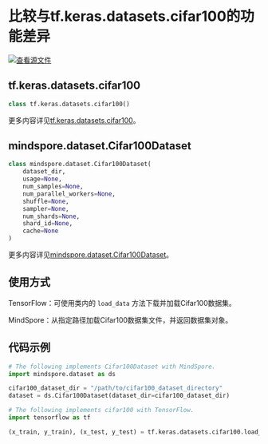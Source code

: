 # 比较与tf.keras.datasets.cifar100的功能差异

[![查看源文件](https://mindspore-website.obs.cn-north-4.myhuaweicloud.com/website-images/r1.10/resource/_static/logo_source.png)](https://gitee.com/mindspore/docs/blob/r1.10/docs/mindspore/source_zh_cn/note/api_mapping/tensorflow_diff/cifar100.md)

## tf.keras.datasets.cifar100

```python
class tf.keras.datasets.cifar100()
```

更多内容详见[tf.keras.datasets.cifar100](https://www.tensorflow.org/versions/r1.15/api_docs/python/tf/keras/datasets/cifar100)。

## mindspore.dataset.Cifar100Dataset

```python
class mindspore.dataset.Cifar100Dataset(
    dataset_dir,
    usage=None,
    num_samples=None,
    num_parallel_workers=None,
    shuffle=None,
    sampler=None,
    num_shards=None,
    shard_id=None,
    cache=None
)
```

更多内容详见[mindspore.dataset.Cifar100Dataset](https://mindspore.cn/docs/zh-CN/r1.10/api_python/dataset/mindspore.dataset.Cifar100Dataset.html#mindspore.dataset.Cifar100Dataset)。

## 使用方式

TensorFlow：可使用类内的 `load_data` 方法下载并加载Cifar100数据集。

MindSpore：从指定路径加载Cifar100数据集文件，并返回数据集对象。

## 代码示例

```python
# The following implements Cifar100Dataset with MindSpore.
import mindspore.dataset as ds

cifar100_dataset_dir = "/path/to/cifar100_dataset_directory"
dataset = ds.Cifar100Dataset(dataset_dir=cifar100_dataset_dir)

# The following implements cifar100 with TensorFlow.
import tensorflow as tf

(x_train, y_train), (x_test, y_test) = tf.keras.datasets.cifar100.load_data()
```
